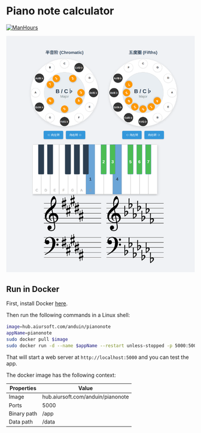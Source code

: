 # Piano note calculator

[![ManHours](https://manhours.aiursoft.com/r/gitlab.aiursoft.com/anduin/pianonote.svg)](https://gitlab.aiursoft.com/anduin/pianonote/-/commits/master?ref_type=heads)

![screenshot](./screenshot.png)

## Run in Docker

First, install Docker [here](https://docs.docker.com/get-docker/).

Then run the following commands in a Linux shell:

```bash
image=hub.aiursoft.com/anduin/pianonote
appName=pianonote
sudo docker pull $image
sudo docker run -d --name $appName --restart unless-stopped -p 5000:5000 $image
```

That will start a web server at `http://localhost:5000` and you can test the app.

The docker image has the following context:

| Properties  | Value                                  |
|-------------|----------------------------------------|
| Image       | hub.aiursoft.com/anduin/pianonote       |
| Ports       | 5000                                   |
| Binary path | /app                                   |
| Data path   | /data                                  |
